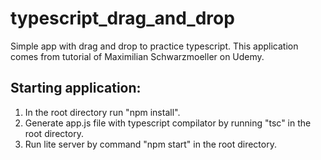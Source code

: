 # typescript_drag_and_drop
Simple app with drag and drop to practice typescript.
This application comes from tutorial of Maximilian Schwarzmoeller on Udemy.

## Starting application:
1. In the root directory run "npm install".
2. Generate app.js file with typescript compilator by running "tsc" in the root directory.
3. Run lite server by command "npm start" in the root directory.
